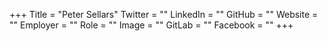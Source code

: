 +++
Title = "Peter Sellars"
Twitter = ""
LinkedIn = ""
GitHub = ""
Website = ""
Employer = ""
Role = ""
Image = ""
GitLab = ""
Facebook = ""
+++

